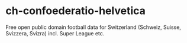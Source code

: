 ch-confoederatio-helvetica
==========================

Free open public domain football data for Switzerland (Schweiz, Suisse, Svizzera, Svizra) incl. Super League etc.

